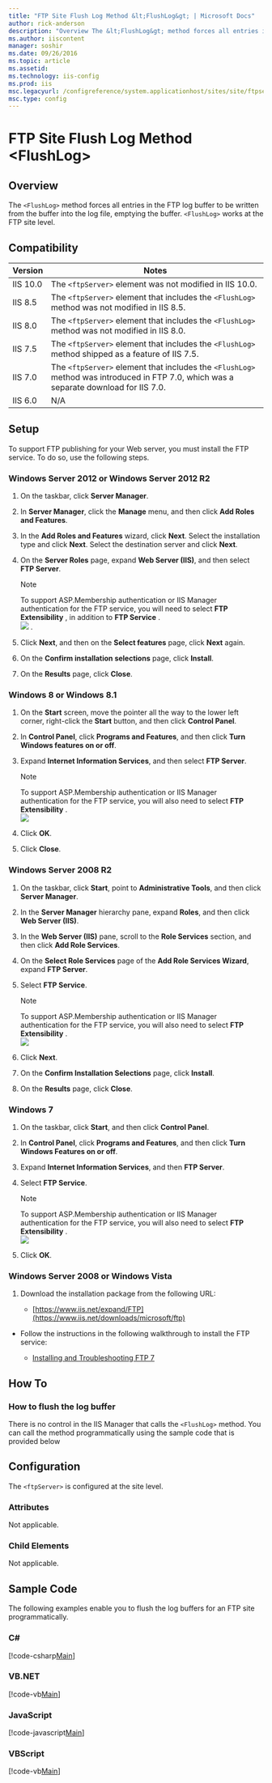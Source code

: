 ```yaml
---
title: "FTP Site Flush Log Method &lt;FlushLog&gt; | Microsoft Docs"
author: rick-anderson
description: "Overview The &lt;FlushLog&gt; method forces all entries in the FTP log buffer to be written from the buffer into the log file, emptying the buffer. &lt;Flush..."
ms.author: iiscontent
manager: soshir
ms.date: 09/26/2016
ms.topic: article
ms.assetid: 
ms.technology: iis-config
ms.prod: iis
msc.legacyurl: /configreference/system.applicationhost/sites/site/ftpserver/flushlog
msc.type: config
---
```

FTP Site Flush Log Method &lt;FlushLog&gt;
====================
<a id="001"></a>
## Overview

The `<FlushLog>` method forces all entries in the FTP log buffer to be written from the buffer into the log file, emptying the buffer. `<FlushLog>` works at the FTP site level.

<a id="002"></a>
## Compatibility

| Version | Notes |
| --- | --- |
| IIS 10.0 | The `<ftpServer>` element was not modified in IIS 10.0. |
| IIS 8.5 | The `<ftpServer>` element that includes the `<FlushLog>` method was not modified in IIS 8.5. |
| IIS 8.0 | The `<ftpServer>` element that includes the `<FlushLog>` method was not modified in IIS 8.0. |
| IIS 7.5 | The `<ftpServer>` element that includes the `<FlushLog>` method shipped as a feature of IIS 7.5. |
| IIS 7.0 | The `<ftpServer>` element that includes the `<FlushLog>` method was introduced in FTP 7.0, which was a separate download for IIS 7.0. |
| IIS 6.0 | N/A |

<a id="003"></a>
## Setup

To support FTP publishing for your Web server, you must install the FTP service. To do so, use the following steps.

### Windows Server 2012 or Windows Server 2012 R2

1. On the taskbar, click **Server Manager**.
2. In **Server Manager**, click the **Manage** menu, and then click **Add Roles and Features**.
3. In the **Add Roles and Features** wizard, click **Next**. Select the installation type and click **Next**. Select the destination server and click **Next**.
4. On the **Server Roles** page, expand **Web Server (IIS)**, and then select **FTP Server**.  
  
    > [!NOTE]
    > To support ASP.Membership authentication or IIS Manager authentication for the FTP service, you will need to select     **FTP Extensibility** , in addition to     **FTP Service** .  
    [![](FlushLog/_static/image2.png)](FlushLog/_static/image1.png) .
5. Click **Next**, and then on the **Select features** page, click **Next** again.
6. On the **Confirm installation selections** page, click **Install**.
7. On the **Results** page, click **Close**.

### Windows 8 or Windows 8.1

1. On the **Start** screen, move the pointer all the way to the lower left corner, right-click the **Start** button, and then click **Control Panel**.
2. In **Control Panel**, click **Programs and Features**, and then click **Turn Windows features on or off**.
3. Expand **Internet Information Services**, and then select **FTP Server**.   
  
    > [!NOTE]
    > To support ASP.Membership authentication or IIS Manager authentication for the FTP service, you will also need to select     **FTP Extensibility** .   
    [![](FlushLog/_static/image4.png)](FlushLog/_static/image3.png)
4. Click **OK**.
5. Click **Close**.

### Windows Server 2008 R2

1. On the taskbar, click **Start**, point to **Administrative Tools**, and then click **Server Manager**.
2. In the **Server Manager** hierarchy pane, expand **Roles**, and then click **Web Server (IIS)**.
3. In the **Web Server (IIS)** pane, scroll to the **Role Services** section, and then click **Add Role Services**.
4. On the **Select Role Services** page of the **Add Role Services Wizard**, expand **FTP Server**.
5. Select **FTP Service**.  
  
    > [!NOTE]
    > To support ASP.Membership authentication or IIS Manager authentication for the FTP service, you will also need to select     **FTP Extensibility** .  
    [![](FlushLog/_static/image6.png)](FlushLog/_static/image5.png)
6. Click **Next**.
7. On the **Confirm Installation Selections** page, click **Install**.
8. On the **Results** page, click **Close**.

### Windows 7

1. On the taskbar, click **Start**, and then click **Control Panel**.
2. In **Control Panel**, click **Programs and Features**, and then click **Turn Windows Features on or off**.
3. Expand **Internet Information Services**, and then **FTP Server**.
4. Select **FTP Service**.  
  
    > [!NOTE]
    > To support ASP.Membership authentication or IIS Manager authentication for the FTP service, you will also need to select     **FTP Extensibility** .   
    [![](FlushLog/_static/image8.png)](FlushLog/_static/image7.png)
5. Click **OK**.

### Windows Server 2008 or Windows Vista

1. Download the installation package from the following URL: 

    - [https://www.iis.net/expand/FTP](https://www.iis.net/downloads/microsoft/ftp)
- Follow the instructions in the following walkthrough to install the FTP service: 

    - [Installing and Troubleshooting FTP 7](https://go.microsoft.com/fwlink/?LinkId=88547)

<a id="004"></a>
## How To

### How to flush the log buffer

There is no control in the IIS Manager that calls the `<FlushLog>` method. You can call the method programmatically using the sample code that is provided below

<a id="005"></a>
## Configuration

The `<ftpServer>` is configured at the site level.

### Attributes

Not applicable.

### Child Elements

Not applicable.

<a id="006"></a>
## Sample Code

The following examples enable you to flush the log buffers for an FTP site programmatically.

### C#

[!code-csharp[Main](FlushLog/samples/sample1.cs)]

### VB.NET

[!code-vb[Main](FlushLog/samples/sample2.vb)]

### JavaScript

[!code-javascript[Main](FlushLog/samples/sample3.js)]

### VBScript

[!code-vb[Main](FlushLog/samples/sample4.vb)]